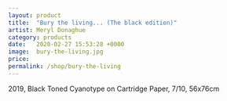 ```yaml
---
layout: product
title:  "Bury the living... (The black edition)"
artist: Meryl Donaghue
category: products
date:   2020-02-27 15:53:28 +0000
image:  bury-the-living.jpg
price:
permalink: /shop/bury-the-living
---
```

2019, Black Toned Cyanotype on Cartridge Paper, 7/10, 56x76cm
